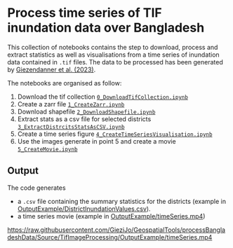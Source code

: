 # Process time series of TIF inundation data over Bangladesh

This collection of notebooks contains the step to download, process and extract statistics as well as visualisations from a time series of inundation data contained in `.tif` files.
The data to be processed has been generated by [Giezendanner et al. (2023)](https://ieeexplore.ieee.org/document/10208542).

The notebooks are organised as follow:
1. Download the tif collection [`0_DownloadTifCollection.ipynb`](./0_DownloadTifCollection.ipynb)
2. Create a zarr file [`1_CreateZarr.ipynb`]()
3. Download shapefile [`2_DownloadShapefile.ipynb`]()
4. Extract stats as a csv file for selected districts [`3_ExtractDistrcitsStatsAsCSV.ipynb`]()
5. Create a time series figure [`4_CreateTimeSeriesVisualisation.ipynb`]()
6. Use the images generate in point 5 and create a movie [`5_CreateMovie.ipynb`]()

## Output

The code generates
- a `.csv` file containing the summary statistics for the districts (example in [OutputExample/DistrictInundationValues.csv](./OutputExample/DistrictInundationValues.csv)).
- a time series movie (example in [OutputExample/timeSeries.mp4](OutputExample/timeSeries.mp4))

https://raw.githubusercontent.com/GieziJo/GeospatialTools/processBangladeshData/Source/TifImageProcessing/OutputExample/timeSeries.mp4
